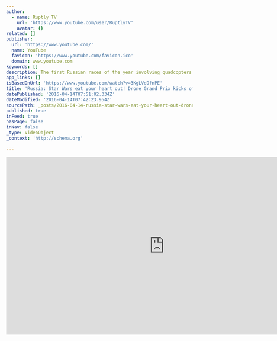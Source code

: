 ```yaml
---
author:
  - name: Ruptly TV
    url: 'https://www.youtube.com/user/RuptlyTV'
    avatar: {}
related: []
publisher:
  url: 'https://www.youtube.com/'
  name: YouTube
  favicon: 'https://www.youtube.com/favicon.ico'
  domain: www.youtube.com
keywords: []
description: The first Russian races of the year involving quadcopters kicked off at the Drone Grand Prix 2016 in the Moscow Region on Wednesday. On the first day about 20 experienced pilots competed in a speed race using virtual reality glasses that transmitted video from cameras mounted on their drones.
app_links: []
isBasedOnUrl: 'https://www.youtube.com/watch?v=3KgLVd9fnPE'
title: 'Russia: Star Wars eat your heart out! Drone Grand Prix kicks off in Moscow Region'
datePublished: '2016-04-14T07:51:02.334Z'
dateModified: '2016-04-14T07:42:23.954Z'
sourcePath: _posts/2016-04-14-russia-star-wars-eat-your-heart-out-drone-grand-prix-kicks.md
published: true
inFeed: true
hasPage: false
inNav: false
_type: VideoObject
_context: 'http://schema.org'

---
```

<iframe src="https://cdn.embedly.com/widgets/media.html?src=https%3A%2F%2Fwww.youtube.com%2Fembed%2F3KgLVd9fnPE%3Ffeature%3Doembed&amp;url=https%3A%2F%2Fwww.youtube.com%2Fwatch%3Fv%3D3KgLVd9fnPE&amp;image=https%3A%2F%2Fi.ytimg.com%2Fvi%2F3KgLVd9fnPE%2Fhqdefault.jpg&amp;key=b7d04c9b404c499eba89ee7072e1c4f7&amp;type=text%2Fhtml&amp;schema=youtube" width="854" height="480" scrolling="no" frameborder="0" allowfullscreen="allowfullscreen" style=""></iframe>